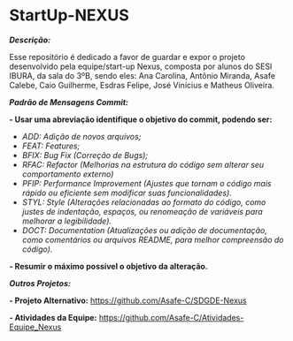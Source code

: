 # StartUp-NEXUS
***Descrição:***

Esse repositório é dedicado a favor de guardar e expor o projeto desenvolvido pela equipe/start-up Nexus, composta por alunos do SESI IBURA, da sala do 3ºB, sendo eles: Ana Carolina, Antônio Miranda, Asafe Calebe, Caio Guilherme, Esdras Felipe, José Vinícius e Matheus Oliveira.


***Padrão de Mensagens Commit:***

**- Usar uma abreviação identifique o objetivo do commit, podendo ser:**
- *ADD: Adição de novos arquivos;*
- *FEAT: Features;*
- *BFIX: Bug Fix (Correção de Bugs);*
- *RFAC: Refactor (Melhorias na estrutura do código sem alterar seu comportamento externo)*
- *PFIP: Performance Improvement (Ajustes que tornam o código mais rápido ou eficiente sem modificar suas funcionalidades).*
- *STYL: Style (Alterações relacionadas ao formato do código, como justes de indentação, espaços, ou renomeação de variáveis para melhorar a legibilidade).*
- *DOCT: Documentation (Atualizações ou adição de documentação, como comentários ou arquivos README, para melhor compreensão do código).*
  
**- Resumir o máximo possível o objetivo da alteração.**


***Outros Projetos:***

**- Projeto Alternativo:** https://github.com/Asafe-C/SDGDE-Nexus

**- Atividades da Equipe:** https://github.com/Asafe-C/Atividades-Equipe_Nexus
